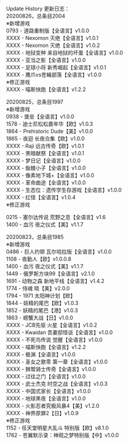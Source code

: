 Update History 更新日志：  
20200826，总条目2004  
※新增游戏  
0793 - 道路重制版【全语言】v1.0.0  
XXXX - Nexomon 灭绝【全语言】v1.0.1  
XXXX - Nexomon 灭绝【全语言】v1.0.2  
XXXX - 地狱变种 来自地狱的坏蛋【全语言】v1.0.0  
XXXX - 亚当之影【全语言】v1.0.0  
XXXX - 足球小将 新秀崛起【全语言】v1.0.1  
XXXX - 鹰爪vs苍蝇部落【全语言】v1.0.0  
※修正游戏  
XXXX - 喵斯快跑【全语言】v1.2.2  

20200825，总条目1997  
※新增游戏  
0938 - 堡垒【全语言】v1.0.0  
1578 - 迪士尼松松嘉年华【欧】v1.0.3  
1864 - Prehistoric Dude【美】v1.0.0  
1865 - 夜迴 长夜合集【欧】v1.0.0  
XXXX - Raji 远古传奇【欧】v1.0.1  
XXXX - 黑暗献祭【全语言】v1.0.1  
XXXX - 梦日记【全语言】v1.0.0  
XXXX - 骷髅小子【全语言】v1.0.0  
XXXX - 像素地下城+【全语言】v1.0.0  
XXXX - 革命曲途【全语言】v1.0.0  
XXXX - 生态位：遗传学生存游戏【全语言】v1.0.0  
XXXX - 红怪【全语言】v1.0.4  
※修正游戏  

0215 - 塞尔达传说 荒野之息【全语言】v1.6  
1400 - 血污 夜之仪式【美】v1.1.7  
  
20200823，总条目1985  
※新增游戏  
0486 - 巨人约顿 瓦尔哈拉版【全语言】v1.0.0  
1108 - 夜勤人【欧】v1.0.0.8  
1400 - 血污 夜之仪式【美】v1.1.7  
1449 - 俄罗斯方块99【全语言】v2.1.0  
1691 - 动物之森 新地平线【全语言】v1.4.2  
1774 - 侍魂 晓【美】v2.0.0  
1794 - 1971 太阳神计划【欧】  
1844 - 妖精的尾巴【欧】v1.0.3  
1852 - 妖精的尾巴【港】v1.0.3  
1863 - 螃蟹大战【日】v1.0.0  
XXXX - JCB先驱 火星【全语言】v1.0.2  
XXXX - Kwaidan 吾妻邸怪谈【全语言】v1.0.0  
XXXX - 不死鸟传说 觉醒【全语言】v1.0.0  
XXXX - 喵斯快跑【全语言】v1.2.2  
XXXX - 极渊【全语言】v1.0.0  
XXXX - 圣女之歌零 第一章【全语言】v1.0.0  
XXXX - 狮鹫骑士传奇【全语言】v1.0.0  
XXXX - 过往之门【全语言】v1.0.0  
XXXX - 武士杰克 时空之战【全语言】v1.0.3  
XXXX - 中国式家长【全语言】v1.0.0  
XXXX - 地球黑夜【全语言】v1.0.0  
XXXX - 火影忍者究极风暴4【美】v1.2.0  
XXXX - 神界原罪2【日】v1.0.9  
※修正游戏  
1152 - 任天堂明星大乱斗 特别版【欧】v8.1.0  
1762 - 苍翼默示录：神观之梦特别版【中】v1.0.0
